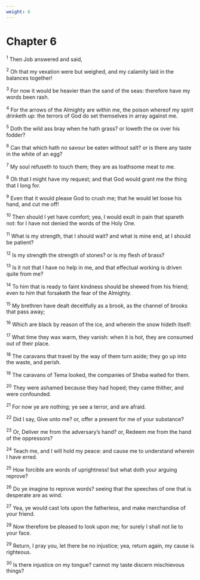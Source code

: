 ```yaml
---
weight: 6
---
```


# Chapter 6

<sup>1</sup> Then Job answered and said, 

<sup>2</sup> Oh that my vexation were but weighed, and my calamity laid in the balances together! 

<sup>3</sup> For now it would be heavier than the sand of the seas: therefore have my words been rash. 

<sup>4</sup> For the arrows of the Almighty are within me, the poison whereof my spirit drinketh up: the terrors of God do set themselves in array against me. 

<sup>5</sup> Doth the wild ass bray when he hath grass? or loweth the ox over his fodder? 

<sup>6</sup> Can that which hath no savour be eaten without salt? or is there any taste in the white of an egg? 

<sup>7</sup> My soul refuseth to touch them; they are as loathsome meat to me. 

<sup>8</sup> Oh that I might have my request; and that God would grant me the thing that I long for. 

<sup>9</sup> Even that it would please God to crush me; that he would let loose his hand, and cut me off! 

<sup>10</sup> Then should I yet have comfort; yea, I would exult in pain that spareth not: for I have not denied the words of the Holy One. 

<sup>11</sup> What is my strength, that I should wait? and what is mine end, at I should be patient? 

<sup>12</sup> Is my strength the strength of stones? or is my flesh of brass? 

<sup>13</sup> Is it not that I have no help in me, and that effectual working is driven quite from me? 

<sup>14</sup> To him that is ready to faint kindness should be shewed from his friend; even to him that forsaketh the fear of the Almighty. 

<sup>15</sup> My brethren have dealt deceitfully as a brook, as the channel of brooks that pass away; 

<sup>16</sup> Which are black by reason of the ice, and wherein the snow hideth itself: 

<sup>17</sup> What time they wax warm, they vanish: when it is hot, they are consumed out of their place. 

<sup>18</sup> The caravans that travel by the way of them turn aside; they go up into the waste, and perish. 

<sup>19</sup> The caravans of Tema looked, the companies of Sheba waited for them. 

<sup>20</sup> They were ashamed because they had hoped; they came thither, and were confounded. 

<sup>21</sup> For now ye are nothing; ye see a terror, and are afraid. 

<sup>22</sup> Did I say, Give unto me? or, offer a present for me of your substance? 

<sup>23</sup> Or, Deliver me from the adversary’s hand? or, Redeem me from the hand of the oppressors? 

<sup>24</sup> Teach me, and I will hold my peace: and cause me to understand wherein I have erred. 

<sup>25</sup> How forcible are words of uprightness! but what doth your arguing reprove? 

<sup>26</sup> Do ye imagine to reprove words? seeing that the speeches of one that is desperate are as wind. 

<sup>27</sup> Yea, ye would cast lots upon the fatherless, and make merchandise of your friend. 

<sup>28</sup> Now therefore be pleased to look upon me; for surely I shall not lie to your face. 

<sup>29</sup> Return, I pray you, let there be no injustice; yea, return again, my cause is righteous. 

<sup>30</sup> Is there injustice on my tongue? cannot my taste discern mischievous things? 


